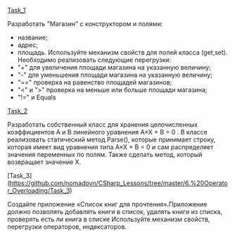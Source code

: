 [Task_1](https://github.com/nomadpyn/CSharp_Lessons/tree/master/6.%20Operator_Overloading/Task_1)
 
 Разработать "Магазин" с конструктором и полями:
 * название;
 * адрес;
 * площадь.
 Используйте механизм свойств для полей класса (get,set). Необходимо реализовать следующие перегрузки:
 * "+" для увеличения площади магазина на указанную величину;
 * "-" для уменьшения площади магазина на указанную величину;
 * "==" проверка на равенство площадей магазинов;
 * "<" и ">" проверка на меньше или больше площади магазина;
 * "!=" и Equals

 [Task_2](https://github.com/nomadpyn/CSharp_Lessons/tree/master/6.%20Operator_Overloading/Task_2)

 Разработать собственный класс для хранения целочисленных коэффициентов A и B линейного уравнения A×X + B = 0 . 
 В классе реализовать статический метод Parse(), которые принимает строку, которая имеет вид уравнения типа A×X + B = 0 и сам распределяет значения переменных по полям. Также сделать метод, который возвращает значение X.

 [Task_3] (https://github.com/nomadpyn/CSharp_Lessons/tree/master/6.%20Operator_Overloading/Task_3)
 
 Создайте приложение «Список книг для прочтения».Приложение должно позволять добавлять книги в список, удалять книги из списка, проверять есть ли книга в списке Используйте механизм свойств, перегрузки операторов, индексаторов.